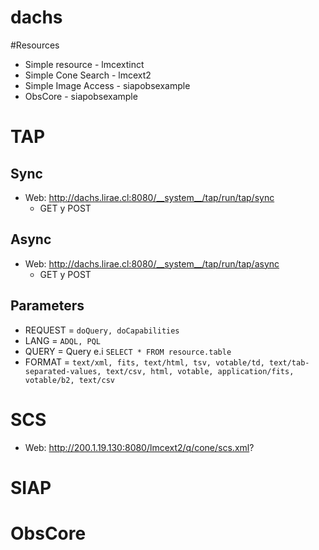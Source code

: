 dachs
=====

#Resources

* Simple resource - lmcextinct
* Simple Cone Search - lmcext2
* Simple Image Access - siapobsexample
* ObsCore - siapobsexample

# TAP

## Sync
 * Web: http://dachs.lirae.cl:8080/__system__/tap/run/tap/sync
   * GET y POST
## Async
 * Web: http://dachs.lirae.cl:8080/__system__/tap/run/tap/async
   * GET y POST
## Parameters
 * REQUEST = `doQuery, doCapabilities`
 * LANG = `ADQL, PQL`
 * QUERY = Query e.i `SELECT * FROM resource.table`
 * FORMAT = `text/xml, fits, text/html, tsv, votable/td, text/tab-separated-values, text/csv, html, votable, application/fits, votable/b2, text/csv`

# SCS
 * Web: http://200.1.19.130:8080/lmcext2/q/cone/scs.xml?
# SIAP

# ObsCore
